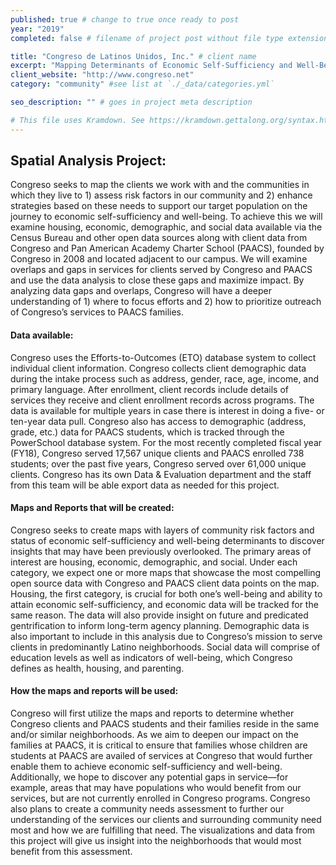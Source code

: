 ```yaml
---
published: true # change to true once ready to post
year: "2019"
completed: false # filename of project post without file type extension

title: "Congreso de Latinos Unidos, Inc." # client name
excerpt: "Mapping Determinants of Economic Self-Sufficiency and Well-Being in Philadelphia" # project title, shows on project list page
client_website: "http://www.congreso.net"
category: "community" #see list at `./_data/categories.yml`

seo_description: "" # goes in project meta description

# This file uses Kramdown. See https://kramdown.gettalong.org/syntax.html for syntax
---
```


## Spatial Analysis Project:
Congreso seeks to map the clients we work with and the communities in which they live to 1) assess risk factors in our community and 2) enhance strategies based on these needs to support our target population on the journey to economic self-sufficiency and well-being. To achieve this we will examine housing, economic, demographic, and social data available via the Census Bureau and other open data sources along with client data from Congreso and Pan American Academy Charter School (PAACS), founded by Congreso in 2008 and located adjacent to our campus. We will examine overlaps and gaps in services for clients served by Congreso and PAACS and use the data analysis to close these gaps and maximize impact. By analyzing data gaps and overlaps, Congreso will have a deeper understanding of 1) where to focus efforts and 2) how to prioritize outreach of Congreso’s services to PAACS families.

#### Data available:
Congreso uses the Efforts-to-Outcomes (ETO) database system to collect individual client information. Congreso collects client demographic data during the intake process such as address, gender, race, age, income, and primary language. After enrollment, client records include details of services they receive and client enrollment records across programs. The data is available for multiple years in case there is interest in doing a five- or ten-year data pull. Congreso also has access to demographic (address, grade, etc.) data for PAACS students, which is tracked through the PowerSchool database system. For the most recently completed fiscal year (FY18), Congreso served 17,567 unique clients and PAACS enrolled 738 students; over the past five years, Congreso served over 61,000 unique clients. Congreso has its own Data & Evaluation department and the staff from this team will be able export data as needed for this project.

#### Maps and Reports that will be created:
Congreso seeks to create maps with layers of community risk factors and status of economic self-sufficiency and well-being determinants to discover insights that may have been previously overlooked. The primary areas of interest are housing, economic, demographic, and social. Under each category, we expect one or more maps that showcase the most compelling open source data with Congreso and PAACS client data points on the map. Housing, the first category, is crucial for both one’s well-being and ability to attain economic self-sufficiency, and economic data will be tracked for the same reason. The data will also provide insight on future and predicated gentrification to inform long-term agency planning. Demographic data is also important to include in this analysis due to Congreso’s mission to serve clients in predominantly Latino neighborhoods. Social data will comprise of education levels as well as indicators of well-being, which Congreso defines as health, housing, and parenting.

#### How the maps and reports will be used:
Congreso will first utilize the maps and reports to determine whether Congreso clients and PAACS students and their families reside in the same and/or similar neighborhoods. As we aim to deepen our impact on the families at PAACS, it is critical to ensure that families whose children are students at PAACS are availed of services at Congreso that would further enable them to achieve economic self-sufficiency and well-being. Additionally, we hope to discover any potential gaps in service—for example, areas that may have populations who would benefit from our services, but are not currently enrolled in Congreso programs. Congreso also plans to create a community needs assessment to further our understanding of the services our clients and surrounding community need most and how we are fulfilling that need. The visualizations and data from this project will give us insight into the neighborhoods that would most benefit from this assessment.
